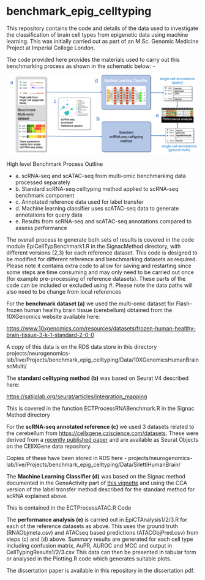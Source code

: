 # benchmark_epig_celltyping

This repository contains the code and details of the data used to investigate the classification of brain cell types from epigenetic data using machine learning. 
This was initially carried out as part of an M.Sc. Genomic Medicine Project at Imperial College London. 

The code provided here provides the materials used to carry out this benchmarking process as shown in the schematic below: -

![](EpiCellTypingSchematic2.png?raw=true)

High level Benchmark Process Outline
* a.	scRNA-seq and scATAC-seq from multi-omic benchmarking data processed separately
* b.	Standard scRNA-seq celltyping method applied to scRNA-seq benchmark component
* c.	Annotated reference data used for label transfer
* d.	Machine learning classifier uses scATAC-seq data to generate annotations for query data
* e.	Results from scRNA-seq and scATAC-seq annotations compared to assess performance


The overall process to generate both sets of results is covered in the code module
EpiCellTypBenchmark1.R in the SignacMethod directory, with different versions (2,3) for each reference dataset. This code is designed to be modified for different reference and benchmarking datasets as required. 
Please note it contains extra code to allow for saving and restarting since some steps are time consuming and may only need to be carried out once (for example pre-processing of reference datasets). 
These parts of the code can be included or excluded using #.
Please note the data paths will also need to be change from local references


For the **benchmark dataset (a)** we used the multi-omic dataset for Flash-frozen human healthy brain tissue (cerebellum) obtained from the 10XGenomics website available here:

https://www.10xgenomics.com/resources/datasets/frozen-human-healthy-brain-tissue-3-k-1-standard-2-0-0

A copy of this data is on the RDS data store in this directory projects/neurogenomics-lab/live/Projects/benchmark_epig_celltyping/Data/10XGenomicsHumanBrainscMulti/

The **standard celltyping method (b)** was based on Seurat V4 described here:

https://satijalab.org/seurat/articles/integration_mapping

This is covered in the function ECTProcessRNABenchmark.R in the Signac Method directory
 
For the **scRNA-seq annotated reference (c)** we used 3 datasets related to the cerebellum from https://cellxgene.cziscience.com/datasets. These were derived from a [recently published paper](https://www.science.org/doi/10.1126/science.add7046) and are available as Seurat Objects on the CEllXGene data repository.

Copies of these have been stored in RDS here - projects/neurogenomics-lab/live/Projects/benchmark_epig_celltyping/Data/SilettiHumanBrain/

The **Machine Learning Classifier (d)** was based on the Signac method documented in the GeneActivity part of [this vignette](https://stuartlab.org/signac/articles/pbmc_vignette) and using the CCA version of the label transfer method described for the standard method for scRNA explained above.

This is contained in the ECTProcessATAC.R  Code 

The **performance analysis (e)** is carried out in EpiCTAnalysis1/2/3.R  for each of the reference datasets as above. This uses the ground truth (RNAObjmeta.csv) and ATACseq based predictions (ATACObjPred.csv) from steps (c) and (d) above. Summary results are generated for each cell type including confusion matrix, AuPR, AUROC and MCC and output in CellTypingResults1/2/3.csv This data can then be presented in tabular form or analysed in the Plotting.R code which generates suitable plots.

The dissertation paper is available in this repository in the dissertation pdf.

